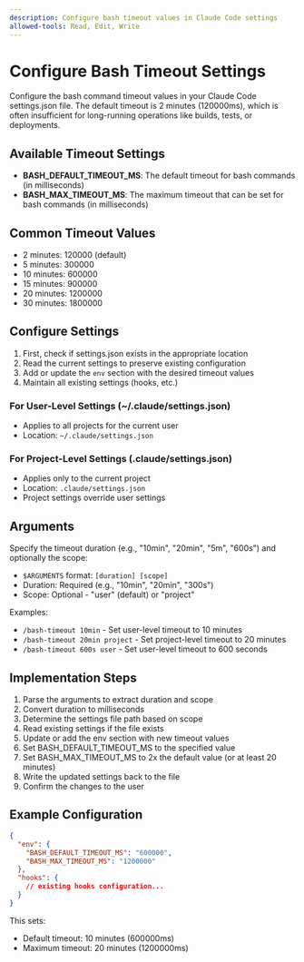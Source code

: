 ```yaml
---
description: Configure bash timeout values in Claude Code settings
allowed-tools: Read, Edit, Write
---
```


# Configure Bash Timeout Settings

Configure the bash command timeout values in your Claude Code settings.json file. The default timeout is 2 minutes (120000ms), which is often insufficient for long-running operations like builds, tests, or deployments.

## Available Timeout Settings

- **BASH_DEFAULT_TIMEOUT_MS**: The default timeout for bash commands (in milliseconds)
- **BASH_MAX_TIMEOUT_MS**: The maximum timeout that can be set for bash commands (in milliseconds)

## Common Timeout Values

- 2 minutes: 120000 (default)
- 5 minutes: 300000
- 10 minutes: 600000
- 15 minutes: 900000
- 20 minutes: 1200000
- 30 minutes: 1800000

## Configure Settings

1. First, check if settings.json exists in the appropriate location
2. Read the current settings to preserve existing configuration
3. Add or update the `env` section with the desired timeout values
4. Maintain all existing settings (hooks, etc.)

### For User-Level Settings (~/.claude/settings.json)
- Applies to all projects for the current user
- Location: `~/.claude/settings.json`

### For Project-Level Settings (.claude/settings.json)
- Applies only to the current project
- Location: `.claude/settings.json`
- Project settings override user settings

## Arguments

Specify the timeout duration (e.g., "10min", "20min", "5m", "600s") and optionally the scope:
- `$ARGUMENTS` format: `[duration] [scope]`
- Duration: Required (e.g., "10min", "20min", "300s")
- Scope: Optional - "user" (default) or "project"

Examples:
- `/bash-timeout 10min` - Set user-level timeout to 10 minutes
- `/bash-timeout 20min project` - Set project-level timeout to 20 minutes
- `/bash-timeout 600s user` - Set user-level timeout to 600 seconds

## Implementation Steps

1. Parse the arguments to extract duration and scope
2. Convert duration to milliseconds
3. Determine the settings file path based on scope
4. Read existing settings if the file exists
5. Update or add the env section with new timeout values
6. Set BASH_DEFAULT_TIMEOUT_MS to the specified value
7. Set BASH_MAX_TIMEOUT_MS to 2x the default value (or at least 20 minutes)
8. Write the updated settings back to the file
9. Confirm the changes to the user

## Example Configuration

```json
{
  "env": {
    "BASH_DEFAULT_TIMEOUT_MS": "600000",
    "BASH_MAX_TIMEOUT_MS": "1200000"
  },
  "hooks": {
    // existing hooks configuration...
  }
}
```

This sets:
- Default timeout: 10 minutes (600000ms)
- Maximum timeout: 20 minutes (1200000ms)